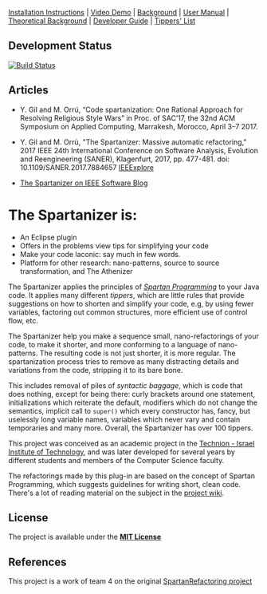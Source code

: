 [Installation Instructions](https://github.com/SpartanRefactoring/Spartanizer/wiki/Installation-Instructions "Installation") | 
[Video Demo](https://github.com/SpartanRefactoring/Spartanizer/wiki/Video-Demos "Demos") |
[Background](https://github.com/SpartanRefactoring/Spartanizer/wiki/Background "Background") | 
[User Manual](https://github.com/SpartanRefactoring/Spartanizer/wiki/User-Manual "User Manual") | 
[Theoretical Background](https://github.com/SpartanRefactoring/Spartanizer/wiki/Theoretical-Background "Theoretical Background") | 
[Developer Guide](https://github.com/SpartanRefactoring/Spartanizer/wiki/Developer-Guide "Developer Guide") | 
[Tippers' List](https://github.com/SpartanRefactoring/Spartanizer/wiki/List-of-Tippers "List of the Tippers")

## Development Status
[![Build Status](https://travis-ci.org/TechnionYP5779/team4.svg?branch=master)](https://travis-ci.org/TechnionYP5779/team4)


## Articles

- Y. Gil and M. Orrú, “Code spartanization: One Rational Approach for Resolving Religious Style Wars” in Proc. of SAC’17, the 32nd ACM Symposium on Applied Computing, Marrakesh, Morocco, April 3–7 2017.

- Y. Gil and M. Orrù, "The Spartanizer: Massive automatic refactoring," 
2017 IEEE 24th International Conference on Software Analysis, Evolution and Reengineering (SANER), Klagenfurt, 2017, pp. 477-481. doi: 10.1109/SANER.2017.7884657
[IEEExplore](http://ieeexplore.ieee.org/stamp/stamp.jsp?tp=&arnumber=7884657&isnumber=7884596)

- [The Spartanizer on IEEE Software Blog](http://blog.ieeesoftware.org/2017/03/the-spartanizer.html "IEEE Software Blog")



# <a name="introduction"></a>The Spartanizer is:
- An Eclipse plugin
- Offers in the problems view tips for simplifying your code 
- Make your code laconic: say much in few words.
- Platform for other research: nano-patterns, source to source transformation, and The Athenizer

<!-- <img style="float: right;" src="https://www.spartan.org.il/images/logo-header.png"/> -->

The Spartanizer applies the principles of *[Spartan Programming]* to your Java code. It applies many different _tippers_, which are little rules that provide suggestions on how to shorten and
simplify your code, e.g, by using fewer variables, factoring out common structures, more efficient use of control flow, etc. 

The Spartanizer help you make a sequence small, nano-refactorings of your code, to make it shorter, and more conforming to a language of nano-patterns. The resulting code is not just shorter, it is more regular. The spartanization process tries to remove as many distracting details and variations from the code, stripping it to its bare bone.

This includes removal of piles of _syntactic baggage_, which is code that does nothing, except for being there:  curly brackets around one statement, initializations which reiterate the default, modifiers which do not change the semantics, implicit call to `super()` which every constructor has, fancy, but uselessly long variable names, variables which never vary and contain temporaries and  many more. Overall, the Spartanizer has over 100 tippers.

This project was conceived as an academic project in the [Technion - Israel
Institute of Technology], and was later developed for several years by
different students and members of the Computer Science faculty.

The refactorings made by this plug-in are based on the concept of Spartan Programming, which suggests guidelines for writing short, clean code. There's a lot of reading material on the subject in the [project wiki].

## License
The project is available under the **[MIT License]**

[Release]: https://github.com/SpartanRefactoring/Spartanizer/releases/tag/2.6.3
[Spartan Programming]: http://blog.codinghorror.com/spartan-programming/
[project wiki]: https://github.com/SpartanRefactoring/spartan-refactoring/wiki/Spartan-Programming
[Technion - Israel Institute of Technology]: http://www.technion.ac.il/en/
[abstract syntax tree]: https://en.wikipedia.org/wiki/Abstract_syntax_tree
[ASTVisitor]: http://help.eclipse.org/mars/index.jsp?topic=%2Forg.eclipse.jdt.doc.isv%2Freference%2Fapi%2Forg%2Feclipse%2Fjdt%2Fcore%2Fdom%2FASTVisitor.html
[MIT License]: https://opensource.org/licenses/MIT

## References 
This project is a work of team 4 on the original [SpartanRefactoring project](https://github.com/SpartanRefactoring/Main)

